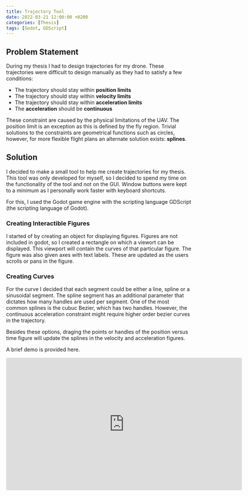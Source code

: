 ```yaml
---
title: Trajectory Tool
date: 2022-03-21 12:00:00 +0200
categories: [Thesis]
tags: [Godot, GDScript]
---
```


## Problem Statement

During my thesis I had to design trajectories for my drone. These trajectories were difficult to design manually as they had to satisfy a few conditions:
- The trajectory should stay within **position limits**
- The trajectory should stay within **velocity limits**
- The trajectory should stay within **acceleration limits**
- The **acceleration** should be **continuous**

These constraint are caused by the physical limitations of the UAV. The position limit is an exception as this is defined by the fly region. Trivial solutions to the constraints are geometrical functions such as circles, however, for more flexible flight plans an alternate solution exists: **splines**.

## Solution

I decided to make a small tool to help me create trajectories for my thesis. This tool was only developed for myself, so I decided to spend my time on the functionality of the tool and not on the GUI. Window buttons were kept to a minimum as I personally work faster with keyboard shortcuts.

For this, I used the Godot game engine with the scripting language GDScript (the scripting language of Godot).

### Creating Interactible Figures

I started of by creating an object for displaying figures. Figures are not included in godot, so I created a rectangle on which a viewort can be displayed. This viewport will contain the curves of that particular figure. The figure was also given axes with text labels. These are updated as the users scrolls or pans in the figure.

### Creating Curves

For the curve I decided that each segment could be either a line, spline or a sinusoidal segment. The spline segment has an additional parameter that dictates how many handles are used per segment. One of the most common splines is the cubuc Bezier, which has two handles. However, the continuous acceleration constraint might require higher order bezier curves in the trajectory.

Besides these options, draging the points or handles of the position versus time figure will update the splines in the velocity and acceleration figures.

A brief demo is provided here.




<iframe width="640" height="360" src="https://www.youtube.com/embed/zjZA4vuMx_E" frameborder="0" allowfullscreen></iframe>

